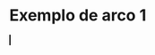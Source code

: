 <!DOCTYPE html>
<html lang="pt-BR">
    <head>
        <title>Exemplo de arco 1</title>
        <meta charset="UTF-8">
        <!-- Incício do Script do Canvas -->        
        <script>
            function draw(){
                var canvas = document.getElementById('meuCanvas');
                if (canvas.getContext){
                    var cntxt = canvas.getContext('2d');
                    /*Exemplo de desenho com arc*/
                    cntxt.beginPath();
                    cntxt.moveTo(120,50);
                    cntxt.lineTo(150,70);
                    cntxt.lineTo(140,90);
                    cntxt.lineTo(100,90);
                    cntxt.lineTo(90,70);
                    cntxt.closePath();
                    cntxt.fillstyle="rgb(100,200,100)";
                    cntxt.fill();
                }
            }
        </script>        
        <!-- Fim do Script do canvas-->        
    </head>
    <body onload="draw();">
        <h1>Exemplo de arco 1</h1>
        <div>
            <canvas id="meuCanvas" width="500" height="500" style="border:1px solid #000000; background-color: white;"></canvas>
        </div>
    </body>
</html>





<!DOCTYPE html>
<html lang="pt-BR">
<head>
    <title>happyface all</title>
    <meta charset="UTF-8">
    <!-- Inicio do Script do Canvas -->
    <script>
        function draw() {
            var canvas = document.getElementById('meuCanvas');
            if (canvas.getContext) {
                var cntxt = canvas.getContext('2d');

                // Desenho do rosto feliz
                cntxt.beginPath();
                cntxt.fillStyle = "rgba(255, 255, 0)";
                cntxt.arc(75, 75, 50, 0, Math.PI * 2, true); // Círculo exterior
                cntxt.fill();
                cntxt.moveTo(40, 75);
                cntxt.arc(75, 75, 35, 0, Math.PI, false); // Boca (sentido horário)
                cntxt.moveTo(65, 65);
                cntxt.arc(60, 65, 5, 0, Math.PI * 2, true); // Olho esquerdo
                cntxt.moveTo(95, 65);
                cntxt.arc(90, 65, 5, 0, Math.PI * 2, true); // Olho direito
                cntxt.stroke();
                cntxt.closePath();

                // Desenho com bezierCurveTo
                cntxt.beginPath();
                cntxt.fillStyle = "rgb(255, 0, 0)";
                cntxt.moveTo(200, 100);
                cntxt.bezierCurveTo(120, 50, 120, 200, 200, 200);
                cntxt.moveTo(200, 100);
                cntxt.bezierCurveTo(280, 50, 280, 200, 200, 200);
                cntxt.fill();
                cntxt.stroke();
                cntxt.closePath();
                
                cntxt.beginPath();
                cntxt.fillStyle = "rgb(0, 255, 0)";
                cntxt.moveTo(200, 100);
                cntxt.bezierCurveTo(190, 50, 250, 30, 280, 30);
                cntxt.fill();
                cntxt.stroke();
                cntxt.closePath();

                // Desenho com quadraticCurveTo
                cntxt.beginPath();
                cntxt.fillStyle = "rgb(0, 255, 0)";
                cntxt.moveTo(350, 200);
                cntxt.quadraticCurveTo(300, 250, 350, 300);
                cntxt.fill();
                cntxt.stroke();
                cntxt.beginPath();
                cntxt.moveTo(350, 200);
                cntxt.quadraticCurveTo(400, 250, 350, 300);
                cntxt.fill();
                cntxt.stroke();
                cntxt.closePath();
            }
        }
    </script>
    <!-- Fim do Script do canvas-->
</head>
<body onload="draw();">
    <h1>Happy face (jorge)</h1>
    <div>
        <canvas id="meuCanvas" width="500" height="500" style="border:1px solid #000000; background-color: white;"></canvas>
    </div>
</body>
</html>
